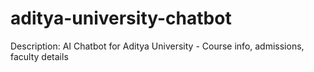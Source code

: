 # aditya-university-chatbot
Description: AI Chatbot for Aditya University - Course info, admissions, faculty details
